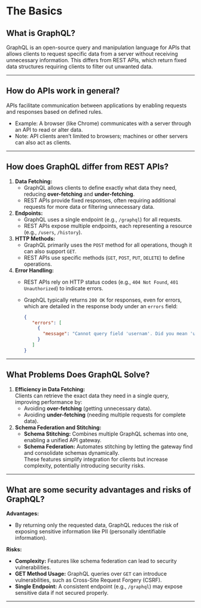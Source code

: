 # The Basics

## **What is GraphQL?**

GraphQL is an open-source query and manipulation language for APIs that allows clients to request specific data from a server without receiving unnecessary information. This differs from REST APIs, which return fixed data structures requiring clients to filter out unwanted data.

***

## **How do APIs work in general?**

APIs facilitate communication between applications by enabling requests and responses based on defined rules.

* Example: A browser (like Chrome) communicates with a server through an API to read or alter data.
* Note: API clients aren’t limited to browsers; machines or other servers can also act as clients.

***

## **How does GraphQL differ from REST APIs?**

1. **Data Fetching:**
   * GraphQL allows clients to define exactly what data they need, reducing **over-fetching** and **under-fetching**.
   * REST APIs provide fixed responses, often requiring additional requests for more data or filtering unnecessary data.
2. **Endpoints:**
   * GraphQL uses a single endpoint (e.g., `/graphql`) for all requests.
   * REST APIs expose multiple endpoints, each representing a resource (e.g., `/users`, `/history`).
3. **HTTP Methods:**
   * GraphQL primarily uses the `POST` method for all operations, though it can also support `GET`.
   * REST APIs use specific methods (`GET`, `POST`, `PUT`, `DELETE`) to define operations.
4. **Error Handling:**
   * REST APIs rely on HTTP status codes (e.g., `404 Not Found`, `401 Unauthorized`) to indicate errors.
   *   GraphQL typically returns `200 OK` for responses, even for errors, which are detailed in the response body under an `errors` field:

       ```json
       {
          "errors": [
            {
              "message": "Cannot query field 'usernam'. Did you mean 'username'?"
            }
          ]
       }
       ```

***

## **What Problems Does GraphQL Solve?**

1. **Efficiency in Data Fetching:**\
   Clients can retrieve the exact data they need in a single query, improving performance by:
   * Avoiding **over-fetching** (getting unnecessary data).
   * Avoiding **under-fetching** (needing multiple requests for complete data).
2. **Schema Federation and Stitching:**
   * **Schema Stitching:** Combines multiple GraphQL schemas into one, enabling a unified API gateway.
   * **Schema Federation:** Automates stitching by letting the gateway find and consolidate schemas dynamically.\
     These features simplify integration for clients but increase complexity, potentially introducing security risks.

***

## **What are some security advantages and risks of GraphQL?**

**Advantages:**

* By returning only the requested data, GraphQL reduces the risk of exposing sensitive information like PII (personally identifiable information).

**Risks:**

* **Complexity:** Features like schema federation can lead to security vulnerabilities.
* **GET Method Usage:** GraphQL queries over `GET` can introduce vulnerabilities, such as Cross-Site Request Forgery (CSRF).
* **Single Endpoint:** A consistent endpoint (e.g., `/graphql`) may expose sensitive data if not secured properly.

***

